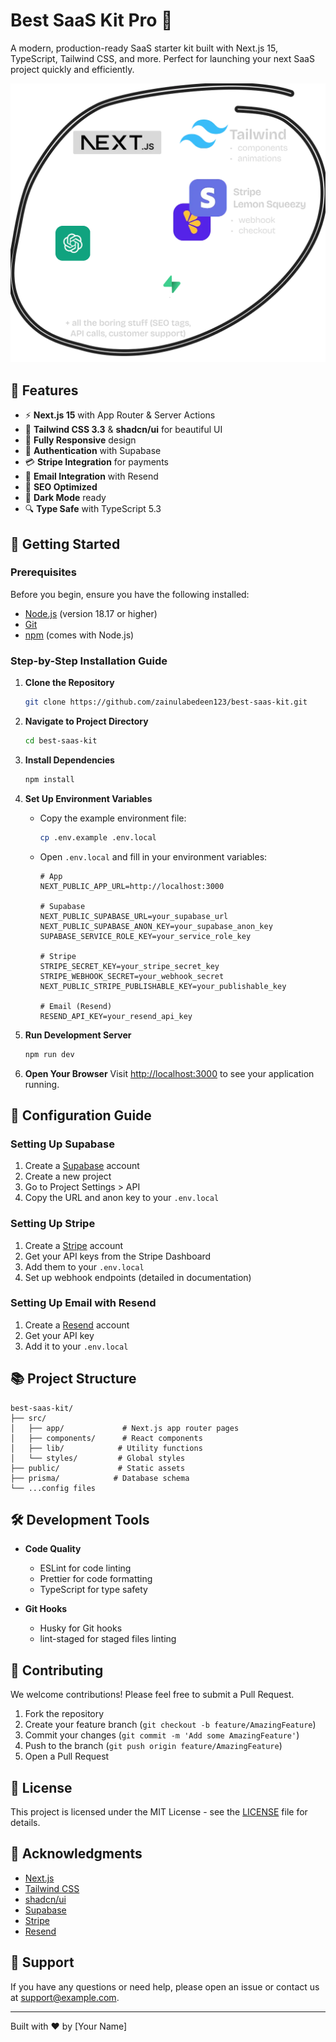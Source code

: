 # Best SaaS Kit Pro 🚀

A modern, production-ready SaaS starter kit built with Next.js 15, TypeScript, Tailwind CSS, and more. Perfect for launching your next SaaS project quickly and efficiently.

![SaaS Kit Banner](public/Saas-Header.png)

## 🌟 Features

- ⚡ **Next.js 15** with App Router & Server Actions
- 🎨 **Tailwind CSS 3.3** & **shadcn/ui** for beautiful UI
- 📱 **Fully Responsive** design
- 🔐 **Authentication** with Supabase
- 💳 **Stripe Integration** for payments
- 📧 **Email Integration** with Resend
- 🎯 **SEO Optimized**
- 🌙 **Dark Mode** ready
- 🔍 **Type Safe** with TypeScript 5.3

## 🚀 Getting Started

### Prerequisites

Before you begin, ensure you have the following installed:
- [Node.js](https://nodejs.org/) (version 18.17 or higher)
- [Git](https://git-scm.com/)
- [npm](https://www.npmjs.com/) (comes with Node.js)

### Step-by-Step Installation Guide

1. **Clone the Repository**
   ```bash
   git clone https://github.com/zainulabedeen123/best-saas-kit.git
   ```

2. **Navigate to Project Directory**
   ```bash
   cd best-saas-kit
   ```

3. **Install Dependencies**
   ```bash
   npm install
   ```

4. **Set Up Environment Variables**
   - Copy the example environment file:
     ```bash
     cp .env.example .env.local
     ```
   - Open `.env.local` and fill in your environment variables:
     ```env
     # App
     NEXT_PUBLIC_APP_URL=http://localhost:3000

     # Supabase
     NEXT_PUBLIC_SUPABASE_URL=your_supabase_url
     NEXT_PUBLIC_SUPABASE_ANON_KEY=your_supabase_anon_key
     SUPABASE_SERVICE_ROLE_KEY=your_service_role_key

     # Stripe
     STRIPE_SECRET_KEY=your_stripe_secret_key
     STRIPE_WEBHOOK_SECRET=your_webhook_secret
     NEXT_PUBLIC_STRIPE_PUBLISHABLE_KEY=your_publishable_key

     # Email (Resend)
     RESEND_API_KEY=your_resend_api_key
     ```

5. **Run Development Server**
   ```bash
   npm run dev
   ```

6. **Open Your Browser**
   Visit [http://localhost:3000](http://localhost:3000) to see your application running.

## 🔧 Configuration Guide

### Setting Up Supabase

1. Create a [Supabase](https://supabase.com/) account
2. Create a new project
3. Go to Project Settings > API
4. Copy the URL and anon key to your `.env.local`

### Setting Up Stripe

1. Create a [Stripe](https://stripe.com/) account
2. Get your API keys from the Stripe Dashboard
3. Add them to your `.env.local`
4. Set up webhook endpoints (detailed in documentation)

### Setting Up Email with Resend

1. Create a [Resend](https://resend.com/) account
2. Get your API key
3. Add it to your `.env.local`

## 📚 Project Structure

```
best-saas-kit/
├── src/
│   ├── app/             # Next.js app router pages
│   ├── components/      # React components
│   ├── lib/            # Utility functions
│   └── styles/         # Global styles
├── public/             # Static assets
├── prisma/            # Database schema
└── ...config files
```

## 🛠️ Development Tools

- **Code Quality**
  - ESLint for code linting
  - Prettier for code formatting
  - TypeScript for type safety

- **Git Hooks**
  - Husky for Git hooks
  - lint-staged for staged files linting

## 🤝 Contributing

We welcome contributions! Please feel free to submit a Pull Request.

1. Fork the repository
2. Create your feature branch (`git checkout -b feature/AmazingFeature`)
3. Commit your changes (`git commit -m 'Add some AmazingFeature'`)
4. Push to the branch (`git push origin feature/AmazingFeature`)
5. Open a Pull Request

## 📝 License

This project is licensed under the MIT License - see the [LICENSE](LICENSE) file for details.

## 🙏 Acknowledgments

- [Next.js](https://nextjs.org/)
- [Tailwind CSS](https://tailwindcss.com/)
- [shadcn/ui](https://ui.shadcn.com/)
- [Supabase](https://supabase.com/)
- [Stripe](https://stripe.com/)
- [Resend](https://resend.com/)

## 💬 Support

If you have any questions or need help, please open an issue or contact us at support@example.com.

---

Built with ❤️ by [Your Name]
